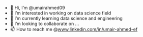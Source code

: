 - 👋 Hi, I’m @umairahmed09
- 👀 I’m interested in working on data science field
- 🌱 I’m currently learning data science and engineering
- 💞️ I’m looking to collaborate on ...
- 📫 How to reach me @www.linkedin.com/in/umair-ahmed-ef

<!---
umairahmed09/umairahmed09 is a ✨ special ✨ repository because its `README.md` (this file) appears on your GitHub profile.
You can click the Preview link to take a look at your changes.
--->
